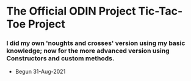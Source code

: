 # The Official ODIN Project Tic-Tac-Toe Project

### I did my own 'noughts and crosses' version using my basic knowledge; now for the more advanced version using Constructors and custom methods.

-   Begun 31-Aug-2021
